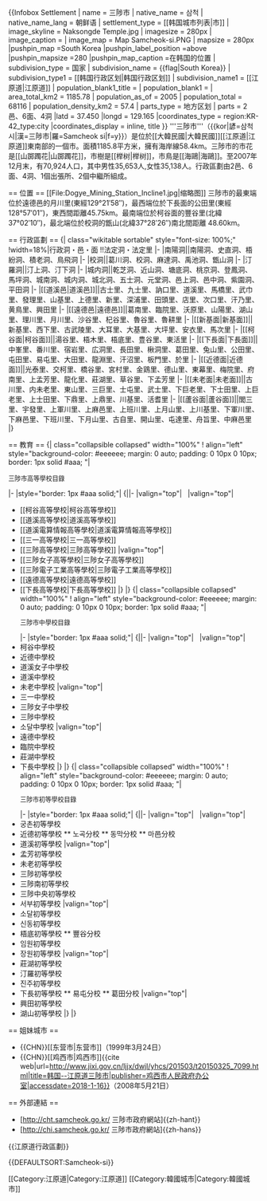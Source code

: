 {{Infobox Settlement
| name                    = 三陟市
| native_name             = 삼척
| native_name_lang        = 朝鲜语
| settlement_type         = [[韩国城市列表|市]]
| image_skyline           = Naksongde Temple.jpg
| imagesize               = 280px
| image_caption           = 
| image_map               = Map Samcheok-si.PNG
| mapsize                 = 280px
|pushpin_map            =South Korea
|pushpin_label_position =above
|pushpin_mapsize        =280
|pushpin_map_caption    =在韩国的位置
| subdivision_type        = 国家
| subdivision_name        = {{flag|South Korea}}
| subdivision_type1       = [[韩国行政区划|韩国行政区划]]
| subdivision_name1       = [[江原道|江原道]]
| population_blank1_title = 
| population_blank1       = 
| area_total_km2          = 1185.78
| population_as_of        = 2005
| population_total        = 68116
| population_density_km2  = 57.4
| parts_type              = 地方区划
| parts                   = 2邑、6面、4洞
|latd = 37.450
|longd = 129.165
|coordinates_type = region:KR-42_type:city
|coordinates_display = inline, title
}}
'''三陟市'''（{{kor|諺=삼척시|漢=三陟市|羅=Samcheok si|f=y}}）是位於[[大韓民國|大韓民國]][[江原道|江原道]]東南部的一個市。面積1185.8平方米，擁有海岸線58.4km。三陟市的市花是[[山踯躅花|山踯躅花]]，市樹是[[榉树|榉树]]，市鳥是[[海鷗|海鷗]]。至2007年12月末，有70,924人口，其中男性35,653人,女性35,138人。行政區劃由2邑、6面、4洞、1個出張所、2個中繼所組成。

== 位置 ==
[[File:Dogye_Mining_Station_Incline1.jpg|缩略图]]
三陟市的最東端位於遠德邑的月川里(東經129°21′58″)，最西端位於下長面的公田里(東經128°57′01″)，東西間距離45.75km。最南端位於柯谷面的豐谷里(北緯37°02′10″)，最北端位於校洞的甑山(北緯37°28′26″)南北間距離 48.60km。

== 行政區劃 ==
{| class="wikitable sortable" style="font-size: 100%;"
!width=18%|行政洞・邑・面 !!法定洞・法定里
|-
|南陽洞||南陽洞、史直洞、梧紛洞、積老洞、鳥飛洞
|-
|校洞||葛川洞、校洞、麻達洞、禹池洞、甑山洞
|-
|汀羅洞||汀上洞、汀下洞
|-
|城内洞||乾芝洞、近山洞、塘底洞、桃京洞、登鳳洞、馬坪洞、城南洞、城内洞、城北洞、五士洞、元堂洞、邑上洞、邑中洞、紫園洞、平田洞
|-
|[[道溪邑|道溪邑]]||古士里、九士里、訥口里、道溪里、馬橋里、武巾里、發理里、山基里、上德里、新里、深浦里、田頭里、店里、次口里、汗乃里、黄鳥里、興田里
|-
|[[遠德邑|遠德邑]]||葛南里、臨院里、沃原里、山陽里、湖山里、理川里、月川里、沙谷里、杞谷里、魯谷里、魯耕里
|-
|[[新基面|新基面]]||新基里、西下里、古武陵里、大耳里、大基里、大坪里、安衣里、馬次里
|-
|[[柯谷面|柯谷面]]||湯谷里、梧木里、梧底里、豊谷里、東活里
|-
|[[下長面|下長面]]||中峯里、番川里、宿岩里、広洞里、長田里、楸洞里、葛田里、兔山里、公田里、屯田里、易屯里、大田里、龍淵里、汗沼里、板門里、於里
|-
|[[近德面|近德面]]||光泰里、交柯里、橋谷里、宮村里、金鶏里、德山里、東幕里、梅院里、府南里、上孟芳里、龍化里、莊湖里、草谷里、下孟芳里
|-
|[[未老面|未老面]]||古川里、内未老里、東山里、三巨里、士屯里、武士里、下巨老里、下士田里、上巨老里、上士田里、下鼎里、上鼎里、川基里、活耆里
|-
|[[蘆谷面|蘆谷面]]||閭三里、宇發里、上軍川里、上麻邑里、上班川里、上月山里、上川基里、下軍川里、下麻邑里、下班川里、下月山里、古自里、開山里、屯達里、舟旨里、中麻邑里
|}

== 教育 ==
{| class="collapsible collapsed" width="100%"
! align="left" style="background-color: #eeeeee; margin: 0 auto; padding: 0 10px 0 10px; border: 1px solid #aaa; "| <p style="font-size:90%;">三陟市高等學校目錄</p>
|-
|style="border: 1px #aaa solid;"|
{||-
|valign="top"|  
|valign="top"|
* [[柯谷高等學校|柯谷高等學校]]
* [[道溪高等學校|道溪高等學校]]
* [[道溪電算情報高等學校|道溪電算情報高等學校]]
* [[三一高等學校|三一高等學校]]
* [[三陟高等學校|三陟高等學校]]
|valign="top"|
* [[三陟女子高等學校|三陟女子高等學校]]
* [[三陟電子工業高等學校|三陟電子工業高等學校]]
* [[遠德高等學校|遠德高等學校]]
* [[下長高等學校|下長高等學校]]
|}
|}
{| class="collapsible collapsed" width="100%"
! align="left" style="background-color: #eeeeee; margin: 0 auto; padding: 0 10px 0 10px; border: 1px solid #aaa; "| <p style="font-size:90%;">三陟市中學校目錄</p>
|-
|style="border: 1px #aaa solid;"|
{||-
|valign="top"|  
|valign="top"|
* 柯谷中學校
* 近德中學校
* 道溪女子中學校
* 道溪中學校 
* 未老中學校
|valign="top"|
* 三一中學校 
* 三陟女子中學校
* 三陟中學校
* 소달中學校
|valign="top"|
* 遠德中學校
* 臨院中學校
* 莊湖中學校
* 下長中學校
|}
|}
{| class="collapsible collapsed" width="100%"
! align="left" style="background-color: #eeeeee; margin: 0 auto; padding: 0 10px 0 10px; border: 1px solid #aaa; "| <p style="font-size:90%;">三陟市初等學校目錄</p>
|-
|style="border: 1px #aaa solid;"|
{||-
|valign="top"|  
|valign="top"|
* 궁촌初等學校
* 近德初等學校
** 노곡分校
** 동막分校
** 마邑分校
* 道溪初等學校
|valign="top"|
* 孟芳初等學校
* 未老初等學校
* 三陟初等學校
* 三陟南初等學校
* 三陟中央初等學校
* 서부初等學校
|valign="top"|
* 소달初等學校
* 신동初等學校
* 梧底初等學校
** 豐谷分校
* 임원初等學校
* 장원初等學校
|valign="top"|
* 莊湖初等學校
* 汀羅初等學校
* 진주初等學校
* 下長初等學校
** 易屯分校
** 葛田分校
|valign="top"|
* 興田初等學校
* 湖山初等學校
|}
|}

== 姐妹城市 ==
* {{CHN}}[[东营市|东营市]]（1999年3月24日）
* {{CHN}}[[鸡西市|鸡西市]]<ref>{{cite web|url=http://www.jixi.gov.cn/ljjx/dwjl/yhcs/201503/t20150325_7099.html|title=韩国--江原道三陟市|publisher=鸡西市人民政府办公室|accessdate=2018-1-16}}</ref>（2008年5月21日）

== 外部連結 ==
* [http://cht.samcheok.go.kr/ 三陟市政府網站]{{zh-hant}}
* [http://chi.samcheok.go.kr/ 三陟市政府網站]{{zh-hans}}

{{江原道行政區劃}}

{{DEFAULTSORT:Samcheok-si}}

[[Category:江原道|Category:江原道]]
[[Category:韓國城市|Category:韓國城市]]